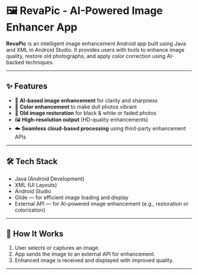 # 🖼️ RevaPic - AI-Powered Image Enhancer App

**RevaPic** is an intelligent image enhancement Android app built using Java and XML in Android Studio. It provides users with tools to enhance image quality, restore old photographs, and apply color correction using AI-backed techniques.

---

## ✨ Features

- 🧠 **AI-based image enhancement** for clarity and sharpness
- 🎨 **Color enhancement** to make dull photos vibrant
- 📸 **Old image restoration** for black & white or faded photos
- 🖼️ **High-resolution output** (HD-quality enhancements)
- ☁️ **Seamless cloud-based processing** using third-party enhancement APIs

---

## 🛠 Tech Stack

- Java (Android Development)
- XML (UI Layouts)
- Android Studio
- Glide — for efficient image loading and display
- External API — for AI-powered image enhancement (e.g., restoration or colorization)
---

## 🚀 How It Works

1. User selects or captures an image.
2. App sends the image to an external API for enhancement.
3. Enhanced image is received and displayed with improved quality.

---
